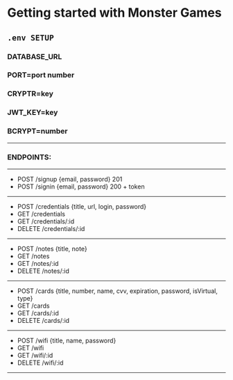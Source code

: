 # Getting started with Monster Games

## `.env SETUP`

### DATABASE_URL
### PORT=port number
### CRYPTR=key
### JWT_KEY=key
### BCRYPT=number
----
### ENDPOINTS:
---
 - POST /signup {email, password} 201
 - POST /signin {email, password} 200 + token
---
 - POST /credentials {title, url, login, password}
 - GET /credentials
 - GET /credentials/:id
 - DELETE /credentials/:id
----
 - POST /notes {title, note}
 - GET /notes
 - GET /notes/:id
 - DELETE /notes/:id
----
 - POST /cards {title, number, name, cvv, expiration, password, isVirtual, type}
 - GET /cards
 - GET /cards/:id 
 - DELETE /cards/:id
----
 - POST /wifi {title, name, password}
 - GET /wifi
 - GET /wifi/:id
 - DELETE /wifi/:id 
 ----